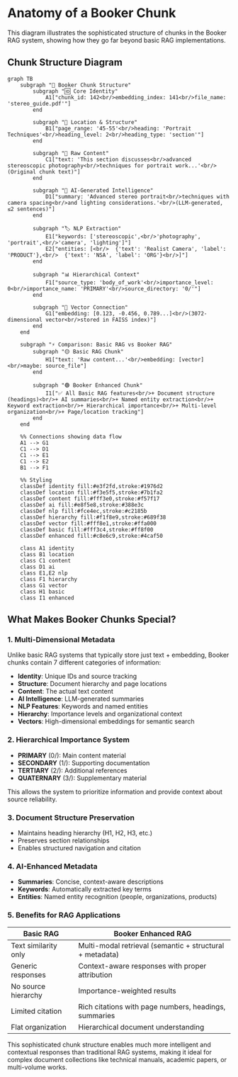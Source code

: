 # Anatomy of a Booker Chunk

This diagram illustrates the sophisticated structure of chunks in the Booker RAG system, showing how they go far beyond basic RAG implementations.

## Chunk Structure Diagram

```mermaid
graph TB
    subgraph "🔖 Booker Chunk Structure"
        subgraph "🆔 Core Identity"
            A1["chunk_id: 142<br/>embedding_index: 141<br/>file_name: 'stereo_guide.pdf'"]
        end
        
        subgraph "📍 Location & Structure"
            B1["page_range: '45-55'<br/>heading: 'Portrait Techniques'<br/>heading_level: 2<br/>heading_type: 'section'"]
        end
        
        subgraph "📝 Raw Content"
            C1["text: 'This section discusses<br/>advanced stereoscopic photography<br/>techniques for portrait work...'<br/>(Original chunk text)"]
        end
        
        subgraph "🧠 AI-Generated Intelligence"
            D1["summary: 'Advanced stereo portrait<br/>techniques with camera spacing<br/>and lighting considerations.'<br/>(LLM-generated, ≤2 sentences)"]
        end
        
        subgraph "🏷️ NLP Extraction"
            E1["keywords: ['stereoscopic',<br/>'photography', 'portrait',<br/>'camera', 'lighting']"]
            E2["entities: [<br/>  {'text': 'Realist Camera', 'label': 'PRODUCT'},<br/>  {'text': 'NSA', 'label': 'ORG'}<br/>]"]
        end
        
        subgraph "📊 Hierarchical Context"
            F1["source_type: 'body_of_work'<br/>importance_level: 0<br/>importance_name: 'PRIMARY'<br/>source_directory: '0/'"]
        end
        
        subgraph "🔗 Vector Connection"
            G1["embedding: [0.123, -0.456, 0.789...]<br/>(3072-dimensional vector<br/>stored in FAISS index)"]
        end
    end
    
    subgraph "⚡ Comparison: Basic RAG vs Booker RAG"
        subgraph "🟡 Basic RAG Chunk"
            H1["text: 'Raw content...'<br/>embedding: [vector]<br/>maybe: source_file"]
        end
        
        subgraph "🟢 Booker Enhanced Chunk"
            I1["✅ All Basic RAG features<br/>+ Document structure (headings)<br/>+ AI summaries<br/>+ Named entity extraction<br/>+ Keyword extraction<br/>+ Hierarchical importance<br/>+ Multi-level organization<br/>+ Page/location tracking"]
        end
    end
    
    %% Connections showing data flow
    A1 --> G1
    C1 --> D1
    C1 --> E1
    C1 --> E2
    B1 --> F1
    
    %% Styling
    classDef identity fill:#e3f2fd,stroke:#1976d2
    classDef location fill:#f3e5f5,stroke:#7b1fa2
    classDef content fill:#fff3e0,stroke:#f57f17
    classDef ai fill:#e8f5e8,stroke:#388e3c
    classDef nlp fill:#fce4ec,stroke:#c2185b
    classDef hierarchy fill:#f1f8e9,stroke:#689f38
    classDef vector fill:#fff8e1,stroke:#ffa000
    classDef basic fill:#fff3c4,stroke:#ff8f00
    classDef enhanced fill:#c8e6c9,stroke:#4caf50
    
    class A1 identity
    class B1 location
    class C1 content
    class D1 ai
    class E1,E2 nlp
    class F1 hierarchy
    class G1 vector
    class H1 basic
    class I1 enhanced
```

## What Makes Booker Chunks Special?

### 1. **Multi-Dimensional Metadata**
Unlike basic RAG systems that typically store just text + embedding, Booker chunks contain 7 different categories of information:

- **Identity**: Unique IDs and source tracking
- **Structure**: Document hierarchy and page locations
- **Content**: The actual text content
- **AI Intelligence**: LLM-generated summaries
- **NLP Features**: Keywords and named entities
- **Hierarchy**: Importance levels and organizational context
- **Vectors**: High-dimensional embeddings for semantic search

### 2. **Hierarchical Importance System**
- **PRIMARY** (0/): Main content material
- **SECONDARY** (1/): Supporting documentation  
- **TERTIARY** (2/): Additional references
- **QUATERNARY** (3/): Supplementary material

This allows the system to prioritize information and provide context about source reliability.

### 3. **Document Structure Preservation**
- Maintains heading hierarchy (H1, H2, H3, etc.)
- Preserves section relationships
- Enables structured navigation and citation

### 4. **AI-Enhanced Metadata**
- **Summaries**: Concise, context-aware descriptions
- **Keywords**: Automatically extracted key terms
- **Entities**: Named entity recognition (people, organizations, products)

### 5. **Benefits for RAG Applications**

| Basic RAG | Booker Enhanced RAG |
|-----------|-------------------|
| Text similarity only | Multi-modal retrieval (semantic + structural + metadata) |
| Generic responses | Context-aware responses with proper attribution |
| No source hierarchy | Importance-weighted results |
| Limited citation | Rich citations with page numbers, headings, summaries |
| Flat organization | Hierarchical document understanding |

This sophisticated chunk structure enables much more intelligent and contextual responses than traditional RAG systems, making it ideal for complex document collections like technical manuals, academic papers, or multi-volume works. 